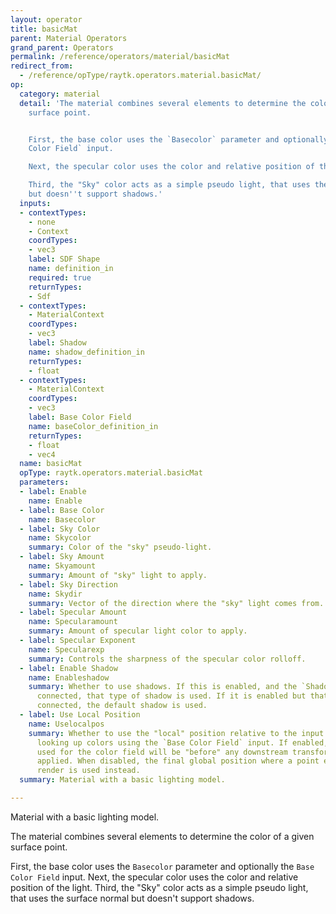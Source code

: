```yaml
---
layout: operator
title: basicMat
parent: Material Operators
grand_parent: Operators
permalink: /reference/operators/material/basicMat
redirect_from:
  - /reference/opType/raytk.operators.material.basicMat/
op:
  category: material
  detail: 'The material combines several elements to determine the color of a given
    surface point.


    First, the base color uses the `Basecolor` parameter and optionally the `Base
    Color Field` input.

    Next, the specular color uses the color and relative position of the light.

    Third, the "Sky" color acts as a simple pseudo light, that uses the surface normal
    but doesn''t support shadows.'
  inputs:
  - contextTypes:
    - none
    - Context
    coordTypes:
    - vec3
    label: SDF Shape
    name: definition_in
    required: true
    returnTypes:
    - Sdf
  - contextTypes:
    - MaterialContext
    coordTypes:
    - vec3
    label: Shadow
    name: shadow_definition_in
    returnTypes:
    - float
  - contextTypes:
    - MaterialContext
    coordTypes:
    - vec3
    label: Base Color Field
    name: baseColor_definition_in
    returnTypes:
    - float
    - vec4
  name: basicMat
  opType: raytk.operators.material.basicMat
  parameters:
  - label: Enable
    name: Enable
  - label: Base Color
    name: Basecolor
  - label: Sky Color
    name: Skycolor
    summary: Color of the "sky" pseudo-light.
  - label: Sky Amount
    name: Skyamount
    summary: Amount of "sky" light to apply.
  - label: Sky Direction
    name: Skydir
    summary: Vector of the direction where the "sky" light comes from.
  - label: Specular Amount
    name: Specularamount
    summary: Amount of specular light color to apply.
  - label: Specular Exponent
    name: Specularexp
    summary: Controls the sharpness of the specular color rolloff.
  - label: Enable Shadow
    name: Enableshadow
    summary: Whether to use shadows. If this is enabled, and the `Shadow` input is
      connected, that type of shadow is used. If it is enabled but that input is not
      connected, the default shadow is used.
  - label: Use Local Position
    name: Uselocalpos
    summary: Whether to use the "local" position relative to the input shape when
      looking up colors using the `Base Color Field` input. If enabled, the coordinates
      used for the color field will be "before" any downstream transformations are
      applied. When disabled, the final global position where a point ends up in the
      render is used instead.
  summary: Material with a basic lighting model.

---
```



Material with a basic lighting model.

The material combines several elements to determine the color of a given surface point.

First, the base color uses the `Basecolor` parameter and optionally the `Base Color Field` input.
Next, the specular color uses the color and relative position of the light.
Third, the "Sky" color acts as a simple pseudo light, that uses the surface normal but doesn't support shadows.